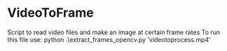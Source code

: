 # VideoToFrame
Script to read video files and make an image at certain frame rates
To run this file use: python .\extract_frames_opencv.py 'videotoprocess.mp4'  
